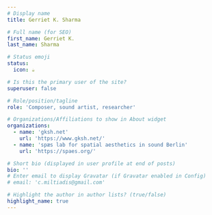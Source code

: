 ```yaml
---
# Display name
title: Gerriet K. Sharma

# Full name (for SEO)
first_name: Gerriet K.
last_name: Sharma

# Status emoji
status:
  icon: ☕️

# Is this the primary user of the site?
superuser: false

# Role/position/tagline
role: 'Composer, sound artist, researcher'

# Organizations/Affiliations to show in About widget
organizations:
  - name: 'gksh.net'
    url: 'https://www.gksh.net/'
  - name: 'spæs lab for spatial aesthetics in sound Berlin'
    url: 'https://spaes.org/'

# Short bio (displayed in user profile at end of posts)
bio: ''
# Enter email to display Gravatar (if Gravatar enabled in Config)
# email: 'c.miltiadis@gmail.com'

# Highlight the author in author lists? (true/false)
highlight_name: true
---
```




<!--
# Social/Academic Networking
# For available icons, see: https://wowchemy.com/docs/getting-started/page-builder/#icons
#   For an email link, use "fas" icon pack, "envelope" icon, and a link in the
#   form "mailto:your-email@example.com" or "/#contact" for contact widget.
social:
  - icon: envelope
    icon_pack: fas
    link: '/#contact'
  - icon: twitter
    icon_pack: fab
    link: https://twitter.com/GeorgeCushen
    label: Follow me on Twitter
    display:
      header: true
  - icon: graduation-cap # Alternatively, use `google-scholar` icon from `ai` icon pack
    icon_pack: fas
    link: https://scholar.google.co.uk/citations?user=sIwtMXoAAAAJ
  - icon: github
    icon_pack: fab
    link: https://github.com/cmiltiadis
  - icon: linkedin
    icon_pack: fab
    link: https://www.linkedin.com/
  # Link to a PDF of your resume/CV.
  # To use: copy your resume to `static/uploads/resume.pdf`, enable `ai` icons in `params.yaml`,
  # and uncomment the lines below.
  - icon: cv
    icon_pack: ai
    link: uploads/resume.pdf

-->